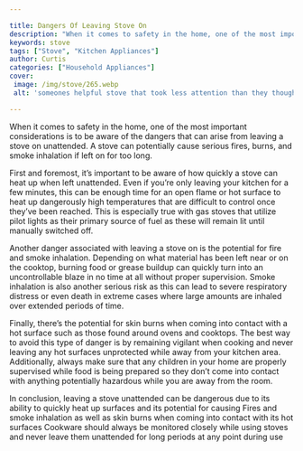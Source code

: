 ```yaml
---

title: Dangers Of Leaving Stove On
description: "When it comes to safety in the home, one of the most important considerations is to be aware of the dangers that can arise from le...take a moment to check it out "
keywords: stove
tags: ["Stove", "Kitchen Appliances"]
author: Curtis
categories: ["Household Appliances"]
cover: 
 image: /img/stove/265.webp
 alt: 'someones helpful stove that took less attention than they thought'

---
```


When it comes to safety in the home, one of the most important considerations is to be aware of the dangers that can arise from leaving a stove on unattended. A stove can potentially cause serious fires, burns, and smoke inhalation if left on for too long.

First and foremost, it’s important to be aware of how quickly a stove can heat up when left unattended. Even if you’re only leaving your kitchen for a few minutes, this can be enough time for an open flame or hot surface to heat up dangerously high temperatures that are difficult to control once they’ve been reached. This is especially true with gas stoves that utilize pilot lights as their primary source of fuel as these will remain lit until manually switched off.

Another danger associated with leaving a stove on is the potential for fire and smoke inhalation. Depending on what material has been left near or on the cooktop, burning food or grease buildup can quickly turn into an uncontrollable blaze in no time at all without proper supervision. Smoke inhalation is also another serious risk as this can lead to severe respiratory distress or even death in extreme cases where large amounts are inhaled over extended periods of time.

Finally, there’s the potential for skin burns when coming into contact with a hot surface such as those found around ovens and cooktops. The best way to avoid this type of danger is by remaining vigilant when cooking and never leaving any hot surfaces unprotected while away from your kitchen area. Additionally, always make sure that any children in your home are properly supervised while food is being prepared so they don’t come into contact with anything potentially hazardous while you are away from the room. 

In conclusion, leaving a stove unattended can be dangerous due to its ability to quickly heat up surfaces and its potential for causing Fires and smoke inhalation as well as skin burns when coming into contact with its hot surfaces Cookware should always be monitored closely while using stoves and never leave them unattended for long periods at any point during use
